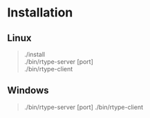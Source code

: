 # Installation

## Linux

> ./install <br> 
> ./bin/rtype-server [port] <br>
> ./bin/rtype-client 

## Windows

> ./bin/rtype-server [port]
> ./bin/rtype-client
